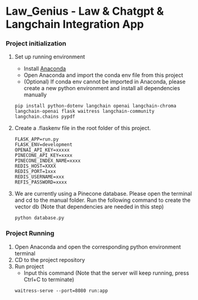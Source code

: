 # Law_Genius - Law & Chatgpt & Langchain Integration App
### Project initialization 

1. Set up running environment
    - Install [Anaconda](https://www.anaconda.com/download)
    - Open Anaconda and import the conda env file from this project 
    - (Optional) If conda env cannot be imported in Anaconda, please create a new python environment and install all dependencies manually 
    ```
    pip install python-dotenv langchain openai langchain-chroma langchain-openai flask waitress langchain-community langchain.chains pypdf
    ```

2. Create a .flaskenv file in the root folder of this project. 
    ```
    FLASK_APP=run.py
    FLASK_ENV=development
    OPENAI_API_KEY=xxxxx
    PINECONE_API_KEY=xxxx
    PINECONE_INDEX_NAME=xxxx
    REDIS_HOST=XXXX
    REDIS_PORT=1xxx
    REDIS_USERNAME=xxx
    REFIS_PASSWORD=xxxx
    ``` 
3. We are currently using a Pinecone database. Please open the terminal and cd to the manual folder. Run the following command to create the vector db (Note that dependencies are needed in this step)   
    ```
    python database.py
    ```

### Project Running
1. Open Anaconda and open the corresponding python environment terminal
2. CD to the project repository
3. Run project
    - Input this command (Note that the server will keep running, press Ctrl+C to terminate)
    ```
    waitress-serve --port=8080 run:app
    ```